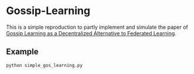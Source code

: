 # Gossip-Learning

This is a simple reproduction to partly implement and simulate the paper of [Gossip Learning as a Decentralized Alternative to Federated Learning](https://link.springer.com/chapter/10.1007/978-3-030-22496-7_5 "Gossip Learning").


## Example

    python simple_gos_learning.py